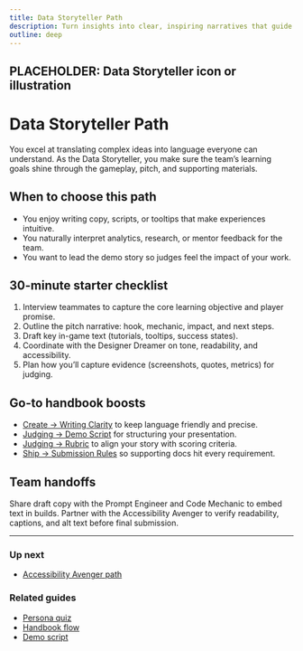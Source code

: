 ```yaml
---
title: Data Storyteller Path
description: Turn insights into clear, inspiring narratives that guide players and judges.
outline: deep
---
```


<!-- DESIGN TODO -->
## PLACEHOLDER: Data Storyteller icon or illustration

# Data Storyteller Path

You excel at translating complex ideas into language everyone can understand. As the Data Storyteller, you make sure the team’s learning goals shine through the gameplay, pitch, and supporting materials.

## When to choose this path

- You enjoy writing copy, scripts, or tooltips that make experiences intuitive.
- You naturally interpret analytics, research, or mentor feedback for the team.
- You want to lead the demo story so judges feel the impact of your work.

## 30-minute starter checklist

1. Interview teammates to capture the core learning objective and player promise.
2. Outline the pitch narrative: hook, mechanic, impact, and next steps.
3. Draft key in-game text (tutorials, tooltips, success states).
4. Coordinate with the Designer Dreamer on tone, readability, and accessibility.
5. Plan how you’ll capture evidence (screenshots, quotes, metrics) for judging.

## Go-to handbook boosts

- [Create → Writing Clarity](/create/writing-clarity) to keep language friendly and precise.
- [Judging → Demo Script](/judging/demo-script) for structuring your presentation.
- [Judging → Rubric](/judging/rubric) to align your story with scoring criteria.
- [Ship → Submission Rules](/ship/submission-rules) so supporting docs hit every requirement.

## Team handoffs

Share draft copy with the Prompt Engineer and Code Mechanic to embed text in builds. Partner with the Accessibility Avenger to verify readability, captions, and alt text before final submission.

---

### Up next
- [Accessibility Avenger path](/people/paths/accessibility-avenger)

### Related guides
- [Persona quiz](/people/persona-quiz)
- [Handbook flow](/guide/flow)
- [Demo script](/judging/demo-script)
